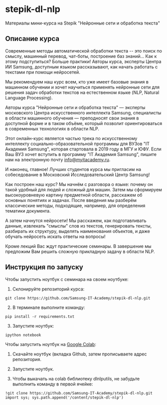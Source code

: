 # stepik-dl-nlp
Материалы мини-курса на Stepik "Нейронные сети и обработка текста"

## Описание курса

Современные методы автоматической обработки текста -- это поиск по смыслу, машинный перевод, чат-боты, построение баз знаний... Как к этому подступиться? Больше практики! Авторы курса, эксперты Центра ИИ Samsung, доступным языком рассказывают, как начать работать с текстами при помощи нейросетей.

Мы рекомендуем наш курс всем, кто уже имеет базовые знания в машинном обучении и хочет научиться применять нейронные сети для решения задач обработки текстов на естественном языке (NLP, Natural Language Processing).

Авторы курса "Нейронные сети и обработка текста" — эксперты московского Центра искусственного интеллекта Samsung, специалисты в области машинного обучения — преподносят свои знания в доступной форме и в таком объёме, который позволит ориентироваться в современных технологиях в области NLP.

Этот онлайн-курс является частью трека по искусственному интеллекту социально-образовательной программы для ВУЗов "IT Академия Samsung", которая стартовала в 2019 году в МГУ и ЮФУ. Если Ваш ВУЗ хочет вступить в программу "IT Академия Samsung", пишите нам на электронную почту info@myitacademy.ru.

И наконец, главное! Лучших студентов курса мы пригласим на собеседование в Московский Исследовательский Центр Samsung!


Как построен наш курс? Мы начнём с разговора о языке: почему он такой удобный для людей и сложный для машин. Затем мы сформируем высокоуровневую картину предметной области, расскажем об основных понятиях и задачах. После введения мы разберём классические методы, подходящие, например, для определения тематики документа. 

А затем начнутся нейросети! Мы расскажем, как подготавливать данные, извлекать "смыслы" слов из текстов, генерировать тексты, разбирать их структуру, выделять наименования объектов, и даже обучать нейросеть искать ответы на вопросы!

Кроме лекций Вас ждут практические семинары. В завершение мы предложим Вам решить сложную прикладную задачу в области NLP.

## Инструкция по запуску 

Чтобы запустить ноутбук с семинара на своем ноутбуке:

1) Cклонируйте репозиторий курса:

`git clone https://github.com/Samsung-IT-Academy/stepik-dl-nlp.git`

2) В терминале выполните команду:

`pip install -r requirements.txt`

3) Запустите ноутбук:

`ipython notebook`
 

Чтобы запустить ноутбук на [Google Colab](https://colab.research.google.com):

1) Скачайте ноутбук (вкладка Github, затем прописываете адрес репозитория.

2) Запустите ноутбук.

3) Чтобы выкачать на colab библиотеку dlnlputils, не забудьте выполнить команду в первой ячейке:

```
!git clone https://github.com/Samsung-IT-Academy/stepik-dl-nlp.git
import sys; sys.path.append('/content/stepik-dl-nlp')
```
